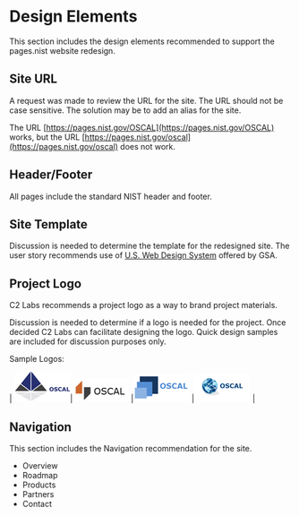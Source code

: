 # Design Elements

This section includes the design elements recommended to support the pages.nist website redesign.

## Site URL

A request was made to review the URL for the site. The URL should not be case sensitive. The solution may be to add an alias for the site.

The URL [https://pages.nist.gov/OSCAL](https://pages.nist.gov/OSCAL) works, but the URL [https://pages.nist.gov/oscal](https://pages.nist.gov/oscal) does not work.

## Header/Footer

All pages include the standard NIST header and footer.

## Site Template

Discussion is needed to determine the template for the redesigned site. The user story recommends use of [U.S. Web Design System](https://designsystem.digital.gov/) offered by GSA.

## Project Logo
C2 Labs recommends a project logo as a way to brand project materials.

Discussion is needed to determine if a logo is needed for the project. Once decided C2 Labs can facilitate designing the logo. Quick design samples are included for discussion purposes only.

Sample Logos:

|  ![Sample Logo 1 for OSCAL](imgs/OSCAL_Logo1.png
      )|![Sample Logo 2 for OSCAL](imgs/OSCAL_Logo2.png
      )  |![Sample Logo 3 for OSCAL](imgs/OSCAL_Logo3.png
      ) |![Sample Logo 4 for OSCAL](imgs/OSCAL_Logo4.png
      ) |

## Navigation
This section includes the Navigation recommendation for the site.

 - Overview
- Roadmap
- Products
- Partners
- Contact
